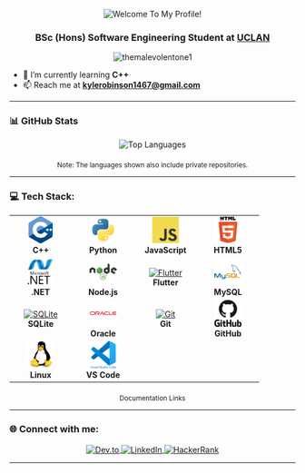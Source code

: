 <p align="center">
  <img src="https://readme-typing-svg.demolab.com?font=Consolas&weight=100&size=30&pause=1000&color=56FF5A&center=true&vCenter=true&repeat=false&width=435&lines=Welcome+To+My+Profile!" alt="Welcome To My Profile!">
</p>



<h3 align="center">BSc (Hons) Software Engineering Student at <a href="https://uclan.ac.uk/" target="_blank">UCLAN</a></h3>

<p align="center">
  <img src="https://komarev.com/ghpvc/?username=themalevolentone1&label=Profile%20views&color=0e75b6&style=flat" alt="themalevolentone1" />
</p>

- 🌱 I’m currently learning **C++**
- 📫 Reach me at **[kylerobinson1467@gmail.com](mailto:kylerobinson1467@gmail.com)**

---

### 📊 GitHub Stats
<p align="center">
  <img src="https://github-readme-stats-git-main-themalevolentone1s-projects.vercel.app/api/top-langs/?username=TheMalevolentOne1&layout=donut&show_icons=true&theme=github_dark&hide_border=true&bg_color=20232a&icon_color=58A6FF&text_color=fff&title_color=58A6FF&count_private=true" alt="Top Languages">
  <p align="center"><sub>Note: The languages shown also include private repositories.</sub></p>
</p>

--- 

### 💻 Tech Stack:
<table align="center"> <tr> <td align="center" width="96"> <a href="https://isocpp.org/" target="_blank"> <img src="https://raw.githubusercontent.com/devicons/devicon/master/icons/cplusplus/cplusplus-original.svg" width="48" height="48" alt="C++" /> </a> <br><b>C++</b> </td> <td align="center" width="96"> <a href="https://www.python.org/doc/" target="_blank"> <img src="https://raw.githubusercontent.com/devicons/devicon/master/icons/python/python-original.svg" width="48" height="48" alt="Python" /> </a> <br><b>Python</b> </td> <td align="center" width="96"> <a href="https://developer.mozilla.org/en-US/docs/Web/JavaScript" target="_blank"> <img src="https://raw.githubusercontent.com/devicons/devicon/master/icons/javascript/javascript-original.svg" width="48" height="48" alt="JavaScript" /> </a> <br><b>JavaScript</b> </td> <td align="center" width="96"> <a href="https://developer.mozilla.org/en-US/docs/Web/HTML" target="_blank"> <img src="https://raw.githubusercontent.com/devicons/devicon/master/icons/html5/html5-original-wordmark.svg" width="48" height="48" alt="HTML5" /> </a> <br><b>HTML5</b> </td> </tr> <tr> <td align="center" width="96"> <a href="https://dotnet.microsoft.com/learn/dotnet/what-is-dotnet" target="_blank"> <img src="https://raw.githubusercontent.com/devicons/devicon/master/icons/dot-net/dot-net-original-wordmark.svg" width="48" height="48" alt=".NET" /> </a> <br><b>.NET</b> </td> <td align="center" width="96"> <a href="https://nodejs.org/en/docs/" target="_blank"> <img src="https://raw.githubusercontent.com/devicons/devicon/master/icons/nodejs/nodejs-original-wordmark.svg" width="48" height="48" alt="Node.js" /> </a> <br><b>Node.js</b> </td> <td align="center" width="96"> <a href="https://docs.flutter.dev/" target="_blank"> <img src="https://www.vectorlogo.zone/logos/flutterio/flutterio-icon.svg" width="48" height="48" alt="Flutter" /> </a> <br><b>Flutter</b> </td> <td align="center" width="96"> <a href="https://dev.mysql.com/doc/" target="_blank"> <img src="https://raw.githubusercontent.com/devicons/devicon/master/icons/mysql/mysql-original-wordmark.svg" width="48" height="48" alt="MySQL" /> </a> <br><b>MySQL</b> </td> </tr> <tr> <td align="center" width="96"> <a href="https://www.sqlite.org/docs.html" target="_blank"> <img src="https://www.vectorlogo.zone/logos/sqlite/sqlite-icon.svg" width="48" height="48" alt="SQLite" /> </a> <br><b>SQLite</b> </td> <td align="center" width="96"> <a href="https://docs.oracle.com/en/" target="_blank"> <img src="https://raw.githubusercontent.com/devicons/devicon/master/icons/oracle/oracle-original.svg" width="48" height="48" alt="Oracle" /> </a> <br><b>Oracle</b> </td> <td align="center" width="96"> <a href="https://git-scm.com/doc" target="_blank"> <img src="https://www.vectorlogo.zone/logos/git-scm/git-scm-icon.svg" width="48" height="48" alt="Git" /> </a> <br><b>Git</b> </td> <td align="center" width="96"> <a href="https://docs.github.com/en" target="_blank"> <img src="https://raw.githubusercontent.com/devicons/devicon/master/icons/github/github-original-wordmark.svg" width="48" height="48" alt="GitHub" /> </a> <br><b>GitHub</b> </td> </tr> <tr> <td align="center" width="96"> <a href="https://www.kernel.org/doc/html/latest/" target="_blank"> <img src="https://raw.githubusercontent.com/devicons/devicon/master/icons/linux/linux-original.svg" width="48" height="48" alt="Linux" /> </a> <br><b>Linux</b> </td> <td align="center" width="96"> <a href="https://code.visualstudio.com/docs" target="_blank"> <img src="https://raw.githubusercontent.com/devicons/devicon/master/icons/vscode/vscode-original-wordmark.svg" width="48" height="48" alt="VS Code" /> </a> <br><b>VS Code</b> </td> </tr> </table> <p align="center"> <sub>Documentation Links</sub> </p>

---

### 🌐 Connect with me:
<p align="center">
  <a href="https://dev.to/the_malevolent_one" target="_blank">
    <img align="center" src="https://raw.githubusercontent.com/rahuldkjain/github-profile-readme-generator/master/src/images/icons/Social/devto.svg" alt="Dev.to" height="30" width="40" />
  </a>
  <a href="https://www.linkedin.com/in/kyle-robinson-4120a0326/" target="_blank">
    <img align="center" src="https://raw.githubusercontent.com/rahuldkjain/github-profile-readme-generator/master/src/images/icons/Social/linked-in-alt.svg" alt="LinkedIn" height="30" width="40" />
  </a>
  <a href="https://www.hackerrank.com/themalevolent1" target="_blank">
    <img align="center" src="https://raw.githubusercontent.com/rahuldkjain/github-profile-readme-generator/master/src/images/icons/Social/hackerrank.svg" alt="HackerRank" height="30" width="40" />
  </a>
</p>

---
